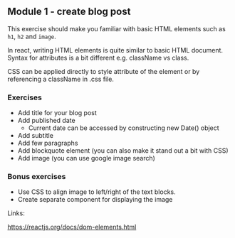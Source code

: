 ## Module 1 - create blog post

This exercise should make you familiar with basic HTML elements such as `h1`, `h2` and `image`.

In react, writing HTML elements is quite similar to basic HTML document. Syntax for attributes is a bit different e.g. className vs class.

CSS can be applied directly to style attribute of the element or by referencing a className in .css file.

### Exercises

-   Add title for your blog post
-   Add published date
    -   Current date can be accessed by constructing new Date() object
-   Add subtitle
-   Add few paragraphs
-   Add blockquote element (you can also make it stand out a bit with CSS)
-   Add image (you can use google image search)

### Bonus exercises

-   Use CSS to align image to left/right of the text blocks.
-   Create separate component for displaying the image

Links:

https://reactjs.org/docs/dom-elements.html
